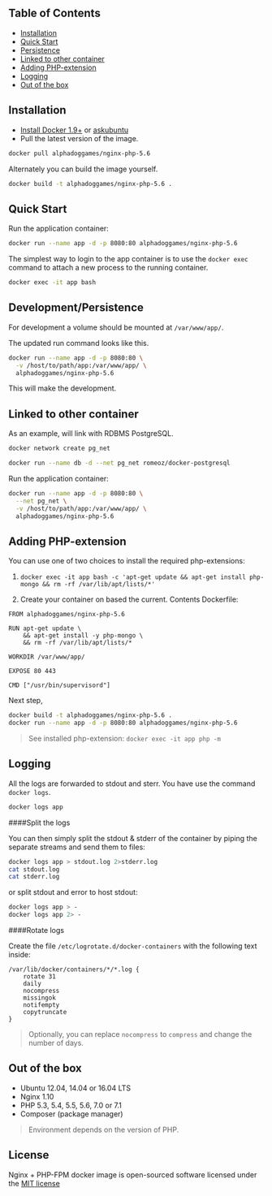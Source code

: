 Table of Contents
-------------------

 * [Installation](#installation)
 * [Quick Start](#quick-start)
 * [Persistence](#developmentpersistence)
 * [Linked to other container](#linked-to-other-container)
 * [Adding PHP-extension](#adding-php-extension) 
 * [Logging](#logging)
 * [Out of the box](#out-of-the-box)

Installation
-------------------

 * [Install Docker 1.9+](https://docs.docker.com/installation/) or [askubuntu](http://askubuntu.com/a/473720)
 * Pull the latest version of the image.
 
```bash
docker pull alphadoggames/nginx-php-5.6
```
Alternately you can build the image yourself.

```bash
docker build -t alphadoggames/nginx-php-5.6 .
```

Quick Start
-------------------

Run the application container:

```bash
docker run --name app -d -p 8080:80 alphadoggames/nginx-php-5.6
```

The simplest way to login to the app container is to use the `docker exec` command to attach a new process to the running container.

```bash
docker exec -it app bash
```

Development/Persistence
-------------------

For development a volume should be mounted at `/var/www/app/`.

The updated run command looks like this.

```bash
docker run --name app -d -p 8080:80 \
  -v /host/to/path/app:/var/www/app/ \
  alphadoggames/nginx-php-5.6
```

This will make the development.

Linked to other container
-------------------

As an example, will link with RDBMS PostgreSQL. 

```bash
docker network create pg_net

docker run --name db -d --net pg_net romeoz/docker-postgresql
```

Run the application container:

```bash
docker run --name app -d -p 8080:80 \
  --net pg_net \
  -v /host/to/path/app:/var/www/app/ \
  alphadoggames/nginx-php-5.6
```

Adding PHP-extension
-------------------

You can use one of two choices to install the required php-extensions:

1. `docker exec -it app bash -c 'apt-get update && apt-get install php-mongo && rm -rf /var/lib/apt/lists/*'`

2. Create your container on based the current. Сontents Dockerfile:

```
FROM alphadoggames/nginx-php-5.6

RUN apt-get update \
    && apt-get install -y php-mongo \
    && rm -rf /var/lib/apt/lists/* 

WORKDIR /var/www/app/

EXPOSE 80 443

CMD ["/usr/bin/supervisord"]
```

Next step,

```bash
docker build -t alphadoggames/nginx-php-5.6 .
docker run --name app -d -p 8080:80 alphadoggames/nginx-php-5.6
```

>See installed php-extension: `docker exec -it app php -m`

Logging
-------------------

All the logs are forwarded to stdout and sterr. You have use the command `docker logs`.

```bash
docker logs app
```

####Split the logs

You can then simply split the stdout & stderr of the container by piping the separate streams and send them to files:

```bash
docker logs app > stdout.log 2>stderr.log
cat stdout.log
cat stderr.log
```

or split stdout and error to host stdout:

```bash
docker logs app > -
docker logs app 2> -
```

####Rotate logs

Create the file `/etc/logrotate.d/docker-containers` with the following text inside:

```
/var/lib/docker/containers/*/*.log {
    rotate 31
    daily
    nocompress
    missingok
    notifempty
    copytruncate
}
```
> Optionally, you can replace `nocompress` to `compress` and change the number of days.

Out of the box
-------------------
 * Ubuntu 12.04, 14.04 or 16.04 LTS
 * Nginx 1.10
 * PHP 5.3, 5.4, 5.5, 5.6, 7.0 or 7.1
 * Composer (package manager)

>Environment depends on the version of PHP.

License
-------------------

Nginx + PHP-FPM docker image is open-sourced software licensed under the [MIT license](http://opensource.org/licenses/MIT)